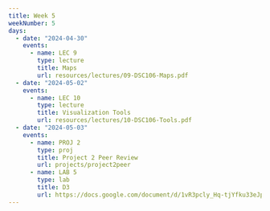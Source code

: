 ```yaml
---
title: Week 5
weekNumber: 5
days:
  - date: "2024-04-30"
    events:
      - name: LEC 9
        type: lecture
        title: Maps
        url: resources/lectures/09-DSC106-Maps.pdf
  - date: "2024-05-02"
    events:
      - name: LEC 10
        type: lecture
        title: Visualization Tools
        url: resources/lectures/10-DSC106-Tools.pdf
  - date: "2024-05-03"
    events:
      - name: PROJ 2
        type: proj
        title: Project 2 Peer Review
        url: projects/project2peer
      - name: LAB 5
        type: lab
        title: D3
        url: https://docs.google.com/document/d/1vR3pcly_Hq-tjYfku33eJpXrEqfhsNWYtvoqXZolZ-Q/edit?usp=sharing
---
```

